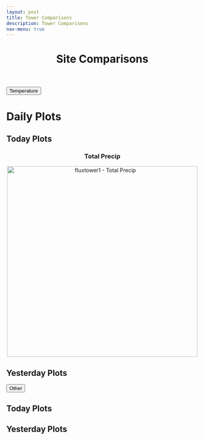 ```yaml
---
layout: post
title: Tower Comparisons
description: Tower Comparisons
nav-menu: true
---
```


<script>
window.onload = function() {
  var coll = document.getElementsByClassName("collapsible");
  var i;

  for (i = 0; i < coll.length; i++) {
    coll[i].addEventListener("click", function() {
      this.classList.toggle("active");
      var content = this.nextElementSibling;
      if (content.style.display === "block") {
        content.style.display = "none";
      } else {
        content.style.display = "block";
      }
    });
  }
}
</script>

<!-- Here, HTML, HEAD and BODY tags and CSS styles are omitted for brevity, please use them as in your code -->

<header>
    <h1 style="text-align:center;">Site Comparisons</h1>
</header>

<div class="collapsibleContainer">
<button class="collapsible">Temperature</button>
<div class="content">
<h1>Daily Plots</h1>

<h2>Today Plots</h2>
<div class="grid-container">

  
<div style='text-align:center; max-width:500px; margin:auto;'><h3>Total Precip</h3>
<a href="../Fluxtower1/daily_plots/fluxtower1_precip_Tot_today.png" target="_blank">
    <img src="../Fluxtower1/daily_plots/fluxtower1_precip_Tot_today.png" alt="fluxtower1 - Total Precip" width="500" onerror="imgError(this);">
</a>

<!-- Your grid items here for Today Plots -->
</div>

<h2>Yesterday Plots</h2>
<div class="grid-container">
<!-- Your grid items here for Yesterday Plots -->
</div>
</div>
</div>

<div class="collapsibleContainer">
<button class="collapsible">Other</button>
<div class="content">
<h2>Today Plots</h2>
<div class="grid-container">
<!-- Replace with your specific image paths -->
<!-- TODO: Insert image paths -->
</div>

<h2>Yesterday Plots</h2>
<div class="grid-container">
<!-- Replace with your specific image paths -->
<!-- TODO: Insert image paths -->
</div>
</div>
</div>

<script>
function imgError(image) {
    image.onerror = "";
    image.outerHTML = '<img src="../../images/cat_attempt.png" alt="Cat 404" style="width: 200px; display: block; margin: auto;"><div>Sorry, not available! This means we don\'t have data for today yet, or the values are all NA!</div>';
    return true;
}
</script>

<!-- End of BODY and HTML tags -->

